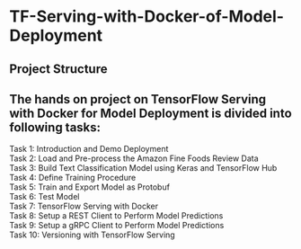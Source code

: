 # TF-Serving-with-Docker-of-Model-Deployment

## Project Structure

## The hands on project on TensorFlow Serving with Docker for Model Deployment is divided into following tasks: </br>
Task 1:  Introduction and Demo Deployment </br>
Task 2: Load and Pre-process the Amazon Fine Foods Review Data </br>
Task 3: Build Text Classification Model using Keras and TensorFlow Hub </br>
Task 4: Define Training Procedure </br>
Task 5: Train and Export Model as Protobuf </br>
Task 6: Test Model </br>
Task 7: TensorFlow Serving with Docker </br>
Task 8: Setup a REST Client to Perform Model Predictions </br>
Task 9: Setup a gRPC Client to Perform Model Predictions </br>
Task 10: Versioning with TensorFlow Serving </br>
